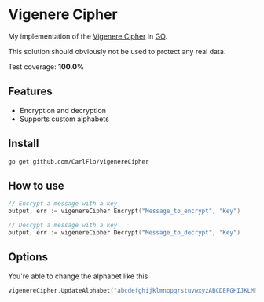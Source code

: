 # Vigenere Cipher

My implementation of the [Vigenere Cipher](https://en.wikipedia.org/wiki/Vigen%C3%A8re_cipher) in [GO](https://golang.org/).

This solution should obviously not be used to protect any real data.

Test coverage: **100.0%**

## Features

- Encryption and decryption
- Supports custom alphabets

## Install

```
go get github.com/CarlFlo/vigenereCipher
```

## How to use

```go
// Encrypt a message with a key
output, err := vigenereCipher.Encrypt("Message_to_encrypt", "Key")

// Decrypt a message with a key
output, err := vigenereCipher.Decrypt("Message_to_decrypt", "Key")
```

## Options

You're able to change the alphabet like this

```go
vigenereCipher.UpdateAlphabet("abcdefghijklmnopqrstuvwxyzABCDEFGHIJKLMNOPQRSTUVWXYZ0123456789 ?!:;.,-_<>*'|=+{}()[]&#@/%\"")
```